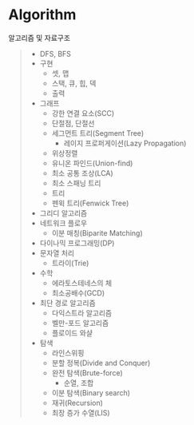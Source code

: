 # Algorithm
알고리즘 및 자료구조

> - DFS, BFS
> - 구현
>    - 셋, 맵
>    - 스택, 큐, 힙, 덱
>    - 출력
> - 그래프
>    - 강한 연결 요소(SCC)
>    - 단절점, 단절선
>    - 세그먼트 트리(Segment Tree)
>        - 레이지 프로퍼게이션(Lazy Propagation)
>    - 위상정렬
>    - 유니온 파인드(Union-find)
>    - 최소 공통 조상(LCA)
>    - 최소 스패닝 트리
>    - 트리
>    - 펜윅 트리(Fenwick Tree)
> - 그리디 알고리즘
> - 네트워크 플로우
>    - 이분 매칭(Biparite Matching)
> - 다이나믹 프로그래밍(DP)
> - 문자열 처리
>    - 트라이(Trie)
> - 수학
>    - 에라토스테네스의 체
>    - 최소공배수(GCD)
> - 최단 경로 알고리즘
>    - 다익스트라 알고리즘
>    - 벨만-포드 알고리즘
>    - 플로이드 와샬
> - 탐색
>    - 라인스위핑
>    - 분할 정복(Divide and Conquer)
>    - 완전 탐색(Brute-force)
>       - 순열, 조합
>    - 이분 탐색(Binary search)
>    - 재귀(Recursion)
>    - 최장 증가 수열(LIS)

